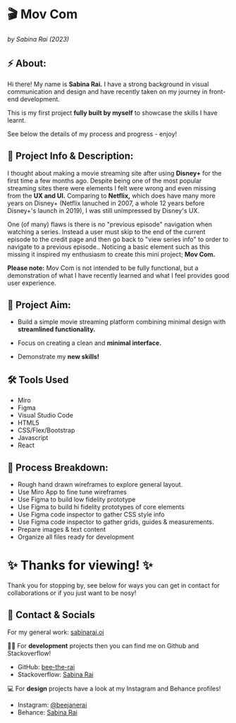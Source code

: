 # 🎬  **Mov Com**
######  by Sabina Rai (2023)

## ⚡️ **About:** 
Hi there! My name is **Sabina Rai.** I have a strong background in visual communication and design and have recently taken on my journey in front-end development. 

This is my first project **fully built by myself** to showcase the skills I have learnt. 

See below the details of my process and progress - enjoy! 

## 📝 **Project Info & Description:** 
I thought about making a movie streaming site after using **Disney+** for the first time a few months ago. Despite being one of the most popular streaming sites there were elements I felt were wrong and even missing from the **UX and UI.** Comparing to **Netflix,** which does have many more years on Disney+ (Netflix lanuched in 2007, a whole 12 years before Disney+'s launch in 2019), I was still unimpressed by Disney's UX. 

One (of many) flaws is there is no "previous episode" navigation when watching a series. Instead a user must skip to the end of the current episode to the credit page and then go back to "view series info" to order to navigate to a previous episode.. Noticing a basic element such as this missing it inspired my enthusiasm to create this mini project; **Mov Com.** 

**Please note:** Mov Com is not intended to be fully functional, but a demonstration of what I have recently learned and what I feel provides good user experience.  

## 🎯 **Project Aim:**

* Build a simple movie streaming platform combining minimal design with **streamlined functionality.**

* Focus on creating a clean and **minimal interface.** 

* Demonstrate my **new skills!** 

## 🛠 **Tools Used**
* Miro
* Figma
* Visual Studio Code
* HTML5
* CSS/Flex/Bootstrap
* Javascript  
* React 

## 🚀 **Process Breakdown:**

* Rough hand drawn wireframes to explore general layout.
* Use Miro App to fine tune wireframes 
* Use Figma to build low fidelity prototype 
* Use Figma to build hi fidelity prototypes of core elements
* Use Figma code inspector to gather CSS style info
* Use Figma code inspector to gather grids, guides & measurements. 
* Prepare images & text content 
* Organize all files ready for development 

# ✨ **Thanks for viewing!** ✨
Thank you for stopping by, see below for ways you can get in contact for collaborations or if you just want to be nosy!

## 🤝 **Contact & Socials**

For my general work: [sabinarai.oi](google.com) 

🧑‍💻 For **development** projects then you can find me on Github and Stackoverflow! 

* GitHub: [bee-the-rai](https://github.com/bee-the-rai)
* Stackoverflow: [Sabina Rai](https://stackoverflow.com/users/20906567/sabina-rai?tab=profile)

💻 For **design** projects have a look at my Instagram and Behance profiles! 

* Instagram: [@beejanerai](https://www.instagram.com/beejanerai/?next=%2F)
* Behance: [Sabina Rai](https://www.behance.net/beerai)